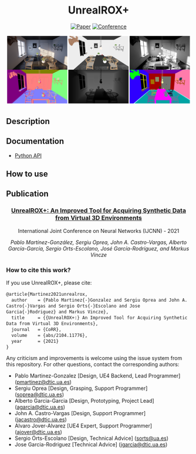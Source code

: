 <div align="center">    
 
# UnrealROX+

[![Paper](http://img.shields.io/badge/preprint-arxiv.2104.11776-B31B1B.svg)](https://arxiv.org/abs/2104.11776)
[![Conference](https://img.shields.io/badge/IJCNN-2021-blue.svg)](https://arxiv.org/abs/2104.11776)

<img src="assets/unrealrox.png">
 
</div>
 
## Description   


## Documentation
* [Python API](https://github.com/3dperceptionlab/unrealrox-plus/tree/master/docs/python-api)

## How to use   


## Publication
<div align="center">

 ### [**UnrealROX+: An Improved Tool for Acquiring Synthetic Data from Virtual 3D Environments**](https://arxiv.org/abs/2104.11776)
 
 International Joint Conference on Neural Networks (IJCNN) - 2021
 
 *Pablo Martínez-González, Sergiu Oprea, John A. Castro-Vargas, Alberto García-García, Sergio Orts-Escolano, José García-Rodríguez, and Markus Vincze*

</div>

### How to cite this work?
If you use UnrealROX+, please cite:
```
@article{Martinez2021unrealrox,
  author    = {Pablo Martinez{-}Gonzalez and Sergiu Oprea and John A. Castro{-}Vargas and Sergio Orts{-}Escolano and Jose Garcia{-}Rodriguez} and Markus Vincze},
  title     = {{UnrealROX+:} An Improved Tool for Acquiring Synthetic Data from Virtual 3D Environments},
  journal   = {CoRR},
  volume    = {abs/2104.11776},
  year      = {2021}
}
```

Any criticism and improvements is welcome using the issue system from this repository. For other questions, contact the corresponding authors:

- Pablo Martinez-Gonzalez [Design, UE4 Backend, Lead Programmer] ([pmartinez@dtic.ua.es](mailto:pmartinez@dtic.ua.es))
- Sergiu Oprea [Design, Grasping, Support Programmer] ([soprea@dtic.ua.es](mailto:soprea@dtic.ua.es))
- Alberto Garcia-Garcia [Design, Prototyping, Project Lead] ([agarcia@dtic.ua.es](mailto:agarcia@dtic.ua.es))
- John A. Castro-Vargas [Design, Support Programmer] ([jacastro@dtic.ua.es](mailto:jacastro@dtic.ua.es))
- Alvaro Jover-Alvarez [UE4 Expert, Support Programmer] ([ajover@dtic.ua.es](mailto:ajover@dtic.ua.es))
- Sergio Orts-Escolano [Design, Technical Advice] ([sorts@ua.es](mailto:sorts@ua.es))
- Jose Garcia-Rodriguez [Technical Advice] ([jgarcia@dtic.ua.es](mailto:jgarcia@dtic.ua.es))
